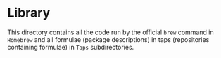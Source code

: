 # Library

This directory contains all the code run by the official `brew` command in `Homebrew` and all formulae (package descriptions) in taps (repositories containing formulae) in `Taps` subdirectories.
